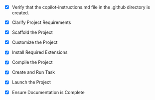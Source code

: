<!-- Use this file to provide workspace-specific custom instructions to Copilot. For more details, visit https://code.visualstudio.com/docs/copilot/copilot-customization#_use-a-githubcopilotinstructionsmd-file -->
- [x] Verify that the copilot-instructions.md file in the .github directory is created.

- [x] Clarify Project Requirements
	<!-- Home Assistant package for ADHD monitoring with AI image detection using YAML configurations and Python scripts -->

- [x] Scaffold the Project
	<!-- Created complete Home Assistant package structure with sensors, automations, scripts, and configuration files -->

- [x] Customize the Project
	<!-- Developed comprehensive ADHD monitoring system with kitchen cleanliness detection, dog walking reminders, AI image analysis, and smart notification system tailored for ADHD support -->

- [x] Install Required Extensions
	<!-- No extensions needed for Home Assistant package -->

- [x] Compile the Project
	<!-- No compilation needed for YAML-based Home Assistant package -->

- [x] Create and Run Task
	<!-- No tasks needed for Home Assistant package -->

- [x] Launch the Project
	<!-- Home Assistant package is ready for installation and configuration -->

- [x] Ensure Documentation is Complete
	<!-- README.md, FEATURES.md, INSTALL.md, and copilot-instructions.md are complete and current -->
